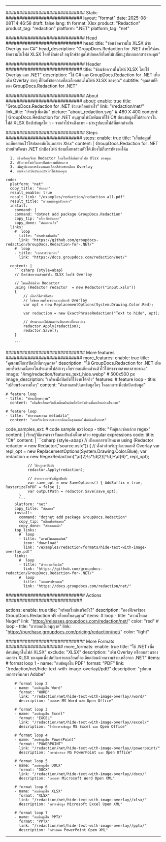 
---
############################# Static ############################
layout: "format"
date:  2025-08-08T14:46:58
draft: false
lang: th
format: Xlsx
product: "Redaction"
product_tag: "redaction"
platform: ".NET"
platform_tag: "net"

############################# Head ############################
head_title: "ซ่อนข้อความใน XLSX ด้วย Overlay ของ C#"
head_description: "GroupDocs.Redaction for .NET ช่วยให้ซ่อนข้อความในไฟล์ XLSX โดยใช้กล่องสี อนุรักษ์ข้อมูลให้ปลอดภัยโดยไม่เปลี่ยนรูปแบบเอกสารของคุณ"

############################# Header ############################
title: "ซ่อนข้อความในไฟล์ XLSX โดยใช้ Overlay และ .NET" 
description: "ใช้ C# และ GroupDocs.Redaction for .NET เพื่อเพิ่ม Overlay ง่ายๆ ที่ปิดบังข้อความที่ละเอียดอ่อนในไฟล์ XLSX ของคุณ"
subtitle: "คุณสมบัติของ GroupDocs.Redaction for .NET" 

############################# About ############################
about:
    enable: true
    title: "GroupDocs.Redaction for .NET ช่วยเหลืออย่างไร"
    link: "/redaction/net/"
    link_title: "เรียนรู้เพิ่มเติม"
    picture: "about_redaction.svg" # 480 X 400
    content: |
       GroupDocs.Redaction for .NET อนุญาตให้นักพัฒนาที่ใช้ C# ซ่อนข้อมูลที่ไม่ต้องการในไฟล์ XLSX ปิดบังข้อมูลใด ๆ - จากคำไปจนถึงภาพ - ผ่านรูปแบบไฟล์ที่แตกต่างกัน

############################# Steps ############################
steps:
    enable: true
    title: "เก็บข้อมูลที่ละเอียดอ่อนไว้ให้ปลอดภัยในเอกสาร Xlsx"
    content: |
      GroupDocs.Redaction for .NET ช่วยนักพัฒนา .NET ปกป้องไฟล์ ซ่อนเนื้อหาส่วนตัวได้เพียงไม่กี่บรรทัดของโค้ด
      
      1. สร้างอ็อบเจ็กต์ Redactor ใหม่โดยใช้เส้นทางไฟล์ Xlsx ของคุณ
      2. ปรับการตั้งค่าในการปิดบังตามที่ต้องการ
      3. เพิ่มรูปแบบการค้นหาและเลือกสีสำหรับบล็อก Overlay
      4. ดำเนินการปิดบังและบันทึกไฟล์ของคุณ
   
    code:
      platform: "net"
      copy_title: "คัดลอก"
      result_enable: true
      result_link: "/examples/redaction/redaction_all.pdf"
      result_title: "การลบข้อมูลตัวอย่าง"
      install:
        command: |
        command: "dotnet add package GroupDocs.Redaction"
        copy_tip: "คลิ๊กเพื่อคัดลอก"
        copy_done: "คัดลอกแล้ว"
      links:
        #  loop
        - title: "ตัวอย่างเพิ่มเติม"
          link: "https://github.com/groupdocs-redaction/GroupDocs.Redaction-for-.NET/"
        #  loop
        - title: "เอกสารประกอบ"
          link: "https://docs.groupdocs.com/redaction/net/"
          
      content: |
        ```csharp {style=abap}
        // ปิดบังข้อความส่วนตัวใน XLSX โดยใช้ Overlay

        // โหลดไฟล์ด้วย Redactor
        using (Redactor redactor  = new Redactor("input.xslx"))
        {
            // เลือกวิธีการปิดบัง
            // ใส่ข้อความที่จะซ่อนและเลือกสี Overlay
            var opt = new ReplacementOptions(System.Drawing.Color.Red);
            
            var redaction = new ExactPhraseRedaction("Text to hide", opt);

            // ประมวลผลไฟล์และบันทึกการเปลี่ยนแปลง
            redactor.Apply(redaction);
            redactor.Save();
        }
        
        ```            


############################# More features ############################
more_features:
  enable: true
  title: "คุณสมบัติการปิดบังที่ชาญฉลาด"
  description: "ใช้ GroupDocs.Redaction for .NET เพื่อลบหรือซ่อนเนื้อหาในประเภทไฟล์ต่างๆ เก็บรายละเอียดส่วนตัวไว้ให้ห่างจากสายตาสาธารณะ"
  image: "/img/redaction/features_text_hide.webp" # 500x500 px
  image_description: "เครื่องมือปิดบังที่ใช้งานได้จริง"
  features:
    # feature loop
    - title: "เปลี่ยนข้อความใดๆ"
      content: "ค้นหาและอัปเดตข้อมูลใดๆ ในเอกสารเพื่อปกป้องข้อมูล"

    # feature loop
    - title: "ซ่อนเนื้อหาภาพ"
      content: "เพิ่มสี่เหลี่ยมหรือสี่เหลี่ยมผืนผ้าเพื่อปิดบังส่วนที่ละเอียดอ่อนในภาพ"

    # feature loop
    - title: "ทำความสะอาด metadata"
      content: "ลบหรือเขียนทับรายละเอียดพื้นฐานของไฟล์ก่อนที่จะแชร์"
      
  code_samples_ext:
    # code sample ext loop
    - title: "จับคู่และซ่อนด้วย regex"
      content: |
        เรียนรู้วิธีการตรวจจับและปิดบังเนื้อหาด้วย regular expressions
      code:
        title: "C#"
        content: |
          ```csharp {style=abap}
          //  เปิดเอกสารเป้าหมาย
          using (Redactor redactor  = new Redactor("source.xslx"))
          {
              // ตั้งค่าสำหรับรูปแบบและสี Overlay
              var repl_opt = new ReplacementOptions(System.Drawing.Color.Blue);
              var redaction = new RegexRedaction("\\d{2}\\s*\\d{2}[^\\d]*\\d{6}", repl_opt);

              // ใช้กฎการปิดบัง
              redactor.Apply(redaction);

              // ส่งออกเวอร์ชันที่ถูกปิดบัง
              var save_opt = new SaveOptions() { AddSuffix = true, RasterizeToPDF = false };
              var outputPath = redactor.Save(save_opt);
          }
          ```
        platform: "net"
        copy_title: "คัดลอก"
        install:
          command: "dotnet add package GroupDocs.Redaction"
          copy_tip: "คลิ๊กเพื่อคัดลอก"
          copy_done: "คัดลอกแล้ว"
        top_links:
          #  loop
          - title: "ดาวน์โหลดผลลัพธ์"
            icon: "download"
            link: "/examples/redaction/formats/hide-text-with-image-overlay.pdf"
        links:
          #  loop
          - title: "ตัวอย่างเพิ่มเติม"
            link: "https://github.com/groupdocs-redaction/GroupDocs.Redaction-for-.NET/"
          #  loop
          - title: "เอกสารประกอบ"
            link: "https://docs.groupdocs.com/redaction/net/"


############################# Actions ############################

actions:
  enable: true
  title: "พร้อมเริ่มต้นหรือยัง?"
  description: "ลองฟีเจอร์ของ GroupDocs.Redaction ฟรี หรือขอใบอนุญาต"
  items:
    #  loop
    - title: "ดาวน์โหลด Nuget"
      link: "https://releases.groupdocs.com/redaction/net/"
      color: "red"
        #  loop
    - title: "การออกใบอนุญาต"
      link: "https://purchase.groupdocs.com/pricing/redaction/net/"
      color: "light"


############################# More Formats #####################
more_formats:
    enable: true
    title: "ใช้ .NET เพื่อซ่อนข้อมูลในไฟล์ XLSX"
    exclude: "XLSX"
    description: "เพิ่ม Overlay หรือลบส่วนของเอกสาร XLSX ของคุณเพื่อปกป้องรายละเอียดที่ละเอียดอ่อนด้วยความช่วยเหลือจาก .NET"
    items: 
        # format loop 1
        - name: "ลบข้อมูลใน PDF"
          format: "PDF"
          link: "/redaction/net/hide-text-with-image-overlay//pdf/"
          description: "รูปแบบเอกสารที่พกพา Adobe"

        # format loop 2
        - name: "ลบข้อมูลใน Word"
          format: "WORD"
          link: "/redaction/net/hide-text-with-image-overlay//word/"
          description: "เอกสาร MS Word และ Open Office"
          
        # format loop 3
        - name: "ลบข้อมูลใน Excel"
          format: "EXCEL"
          link: "/redaction/net/hide-text-with-image-overlay//excel/"
          description: "ไฟล์ตารางข้อมูล MS Excel และ Open Office"

        # format loop 4
        - name: "ลบข้อมูลใน PowerPoint"
          format: "POWERPOINT"
          link: "/redaction/net/hide-text-with-image-overlay//powerpoint/"
          description: "การนำเสนอ MS PowerPoint และ Open Office"

        # format loop 5
        - name: "ลบข้อมูลใน DOCX"
          format: "DOCX"
          link: "/redaction/net/hide-text-with-image-overlay//docx/"
          description: "เอกสาร Microsoft Word Open XML"
          
        # format loop 6
        - name: "ลบข้อมูลใน XLSX"
          format: "XLSX"
          link: "/redaction/net/hide-text-with-image-overlay//xlsx/"
          description: "ตารางข้อมูล Microsoft Excel Open XML"
          
        # format loop 7
        - name: "ลบข้อมูลใน PPTX"
          format: "PPTX"
          link: "/redaction/net/hide-text-with-image-overlay//pptx/"
          description: "การเสนอ PowerPoint Open XML"


---